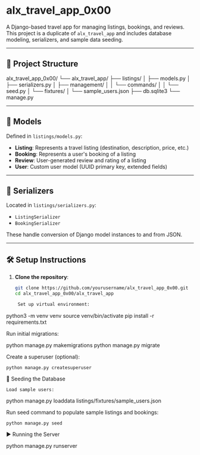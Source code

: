 
# alx_travel_app_0x00

A Django-based travel app for managing listings, bookings, and reviews. This project is a duplicate of `alx_travel_app` and includes database modeling, serializers, and sample data seeding.

---

## 📁 Project Structure

alx_travel_app_0x00/
└── alx_travel_app/
├── listings/
│ ├── models.py
│ ├── serializers.py
│ ├── management/
│ │ └── commands/
│ │ └── seed.py
│ └── fixtures/
│ └── sample_users.json
├── db.sqlite3
└── manage.py


---

## 🧱 Models

Defined in `listings/models.py`:

- **Listing**: Represents a travel listing (destination, description, price, etc.)
- **Booking**: Represents a user's booking of a listing
- **Review**: User-generated review and rating of a listing
- **User**: Custom user model (UUID primary key, extended fields)

---

## 🧩 Serializers

Located in `listings/serializers.py`:

- `ListingSerializer`
- `BookingSerializer`

These handle conversion of Django model instances to and from JSON.

---

## 🛠️ Setup Instructions

1. **Clone the repository**:
   ```bash
   git clone https://github.com/yourusername/alx_travel_app_0x00.git
   cd alx_travel_app_0x00/alx_travel_app

    Set up virtual environment:

python3 -m venv venv
source venv/bin/activate
pip install -r requirements.txt

Run initial migrations:

python manage.py makemigrations
python manage.py migrate

Create a superuser (optional):

    python manage.py createsuperuser

🌱 Seeding the Database

    Load sample users:

python manage.py loaddata listings/fixtures/sample_users.json

Run seed command to populate sample listings and bookings:

    python manage.py seed

▶️ Running the Server

python manage.py runserver
